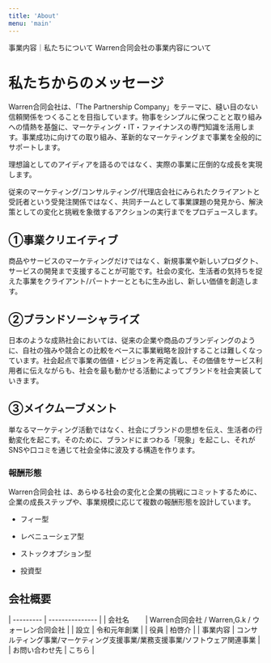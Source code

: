 ```yaml
---
title: 'About'
menu: 'main'
---
```


事業内容｜私たちについて
Warren合同会社の事業内容について

# 私たちからのメッセージ
Warren合同会社は、「The Partnership Company」をテーマに、縫い目のない信頼関係をつくることを目指しています。物事をシンプルに保つことと取り組みへの情熱を基盤に、マーケティング・IT・ファイナンスの専門知識を活用します。事業成功に向けての取り組み、革新的なマーケティングまで事業を全般的にサポートします。

理想論としてのアイディアを語るのではなく、実際の事業に圧倒的な成長を実現します。

従来のマーケティング/コンサルティング/代理店会社にみられたクライアントと受託者という受発注関係ではなく、共同チームとして事業課題の発見から、解決策としての変化と挑戦を象徴するアクションの実行までをプロデュースします。

## ①事業クリエイティブ
商品やサービスのマーケティングだけではなく、新規事業や新しいプロダクト、サービスの開発まで支援することが可能です。社会の変化、生活者の気持ちを捉えた事業をクライアント/パートナーとともに生み出し、新しい価値を創造します。

## ②ブランドソーシャライズ
日本のような成熟社会においては、従来の企業や商品のブランディングのように、自社の強みや競合との比較をベースに事業戦略を設計することは難しくなっています。社会起点で事業の価値・ビジョンを再定義し、その価値をサービス利用者に伝えながらも、社会を最も動かせる活動によってブランドを社会実装していきます。

## ③メイクムーブメント
単なるマーケティング活動ではなく、社会にブランドの思想を伝え、生活者の行動変化を起こす。そのために、ブランドにまつわる「現象」を起こし、それがSNSや口コミを通じて社会全体に波及する構造を作ります。

### 報酬形態
Warren合同会社 は、あらゆる社会の変化と企業の挑戦にコミットするために、
企業の成長ステップや、事業規模に応じて複数の報酬形態を設計しています。

- フィー型

- レベニューシェア型

- ストックオプション型

- 投資型

## 会社概要
| --------- | --------------- |
| 会社名　　  | Warren合同会社 / Warren,G.k / ウォーレン合同会社 |
| 設立 |  令和元年創業 |
| 役員  | 柏啓介 |
| 事業内容    | コンサルティング事業/マーケティング支援事業/業務支援事業/ソフトウェア関連事業 |
| お問い合わせ先  | こちら  |  
